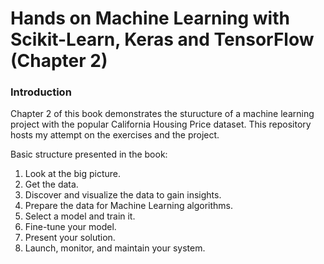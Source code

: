 # Hands on Machine Learning with Scikit-Learn, Keras and TensorFlow (Chapter 2)
### Introduction
Chapter 2 of this book demonstrates the sturucture of a machine learning project with the popular California Housing Price dataset. This repository hosts my attempt on the exercises and the project.

Basic structure presented in the book:
1. Look at the big picture.
2. Get the data.
3. Discover and visualize the data to gain insights.
4. Prepare the data for Machine Learning algorithms.
5. Select a model and train it.
6. Fine-tune your model.
7. Present your solution.
8. Launch, monitor, and maintain your system.
